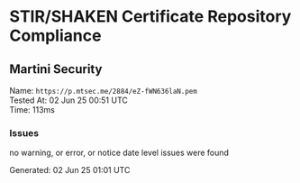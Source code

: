 # STIR/SHAKEN Certificate Repository Compliance

## Martini Security

Name: `https://p.mtsec.me/2884/eZ-fWN636laN.pem`\
Tested At: 02 Jun 25 00:51 UTC\
Time: 113ms

### Issues

no warning, or error, or notice date level issues were found

Generated: 02 Jun 25 01:01 UTC